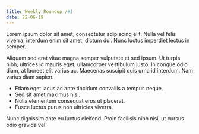 ```yaml
---
title: Weekly Roundup /#1
date: 22-06-19
---
```


Lorem ipsum dolor sit amet, consectetur adipiscing elit. Nulla vel felis viverra, interdum enim sit amet, dictum dui. Nunc luctus imperdiet lectus in semper.

Aliquam sed erat vitae magna semper vulputate et sed ipsum. Ut turpis nibh, ultrices id mauris eget, ullamcorper vestibulum justo. In congue odio diam, at laoreet elit varius ac. Maecenas suscipit quis urna id interdum. Nam varius diam sapien.

- Etiam eget lacus ac ante tincidunt convallis a tempus neque.
- Sed sit amet maximus nisi.
- Nulla elementum consequat eros ut placerat.
- Fusce luctus purus non ultricies viverra.

Nunc dignissim ante eu luctus eleifend. Proin facilisis nibh nisi, ut cursus odio gravida vel.
